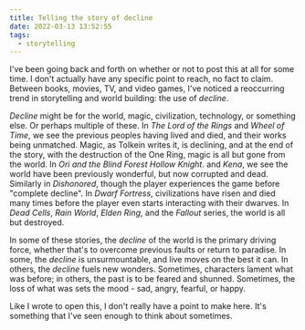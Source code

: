 ```yaml
---
title: Telling the story of decline
date: 2022-03-13 13:52:55
tags:
  - storytelling
---
```


I've been going back and forth on whether or not to post this at all for some time. I don't actually have any specific point to reach, no fact to claim. Between books, movies, TV, and video games, I've noticed a reoccurring trend in storytelling and world building: the use of _decline_.

<!-- more -->

_Decline_ might be for the world, magic, civilization, technology, or something else. Or perhaps multiple of these. In _The Lord of the Rings_ and _Wheel of Time_, we see the previous peoples having lived and died, and their works being unmatched. Magic, as Tolkein writes it, is declining, and at the end of the story, with the destruction of the One Ring, magic is all but gone from the world. In _Ori and the Blind Forest_ _Hollow Knight_. and _Kena_, we see the world have been previously wonderful, but now corrupted and dead. Similarly in _Dishonored_, though the player experiences the game before "complete decline". In _Dwarf Fortress_, civilizations have risen and died many times before the player even starts interacting with their dwarves. In _Dead Cells_, _Rain World_, _Elden Ring_, and the _Fallout_ series, the world is all but destroyed.

In some of these stories, the _decline_ of the world is the primary driving force, whether that's to overcome previous faults or return to paradise. In some, the _decline_ is unsurmountable, and live moves on the best it can. In others, the _decline_ fuels new wonders. Sometimes, characters lament what was before; in others, the past is to be feared and shunned. Sometimes, the loss of what was sets the mood - sad, angry, fearful, or happy.

Like I wrote to open this, I don't really have a point to make here. It's something that I've seen enough to think about sometimes.
